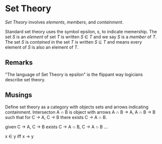 # Set Theory

_Set Theory_ involves _elements_, _members_, and _containment_.

Standard set theory uses the symbol epsilon, &epsilon;, to indicate memership.
The set _S_ is an _element_ of set _T_ is written _S_ &in; _T_ and we say
_S_ is a _member_ of _T_. The set _S_ is _contained in_ the set _T_ is written
_S_ &subseteq; _T_ and means every element of _S_ is also an element of _T_.


## Remarks

"The language of Set Theory is epsilon" is the flippant way logicians
describe set theory.

## Musings

Define set theory as a category with objects sets and arrows indicating containment.
Intersecton A &cap; B  is object with arrows A &cap; B &rarr; A, A &cap; B &rarr; B
such that for C &rarr; A, C &rarr; B there exists C &rarr; A &cap; B.

given C &rarr; A, C &rarr; B exists C &rarr; A &cap; B, C &rarr; A &cap; B ...

x &in; y iff x &rarr; y
